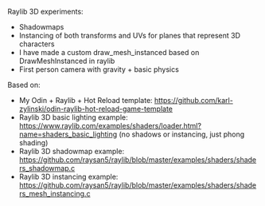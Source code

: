 Raylib 3D experiments:
- Shadowmaps
- Instancing of both transforms and UVs for planes that represent 3D characters
- I have made a custom draw_mesh_instanced based on DrawMeshInstanced in raylib
- First person camera with gravity + basic physics

Based on:
- My Odin + Raylib + Hot Reload template: https://github.com/karl-zylinski/odin-raylib-hot-reload-game-template
- Raylib 3D basic lighting example: https://www.raylib.com/examples/shaders/loader.html?name=shaders_basic_lighting (no shadows or instancing, just phong shading)
- Raylib 3D shadowmap example: https://github.com/raysan5/raylib/blob/master/examples/shaders/shaders_shadowmap.c
- Raylib 3D instancing example: https://github.com/raysan5/raylib/blob/master/examples/shaders/shaders_mesh_instancing.c
